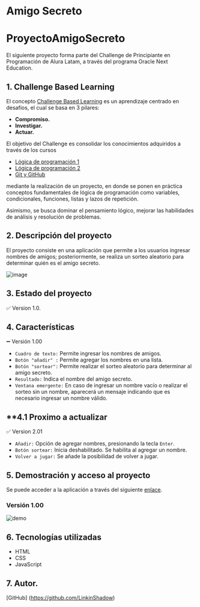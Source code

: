 # Amigo Secreto
# ProyectoAmigoSecreto

El siguiente proyecto forma parte del Challenge de Principiante en Programación de Alura Latam, a través del programa Oracle Next Education.
## **1. Challenge Based Learning**

El concepto [Challenge Based Learning](https://www.challengebasedlearning.org/framework/) es un aprendizaje centrado en desafíos, el cual se basa en 3 pilares:
- **Compromiso.**
- **Investigar.**
- **Actuar.**

El objetivo del Challenge es consolidar los conocimientos adquiridos a través de los cursos
- [Lógica de programación 1](https://app.aluracursos.com/course/logica-programacion-sumergete-programacion-javascript)
- [Lógica de programación 2](https://app.aluracursos.com/course/logica-programacion-explorar-funciones-listas)
- [Git y GitHub](https://app.aluracursos.com/course/git-github-repositorio-commit-versiones)

mediante la realización de un proyecto, en donde se ponen en práctica conceptos fundamentales de lógica de programación como variables, condicionales, funciones, listas y lazos de repetición.

Asimismo, se busca dominar el pensamiento lógico, mejorar las habilidades de análisis y resolución de problemas.

## **2. Descripción del proyecto**
El proyecto consiste en una aplicación que permite a los usuarios ingresar nombres de amigos; posteriormente, se realiza un sorteo aleatorio para determinar quién es el amigo secreto.

![image](https://github.com/user-attachments/assets/7b772a14-e610-4b2c-91a2-6401fd076456)


## **3. Estado del proyecto**
:white_check_mark: Version 1.0.

## **4. Características**
:heavy_minus_sign: Versión 1.00
- `Cuadro de texto:` Permite ingresar los nombres de amigos.
- `Botón "añadir" :` Permite agregar los nombres en una lista.
- `Botón "sortear":` Permite realizar el sorteo aleatorio para determinar al amigo secreto.
- `Resultado:` Indica el nombre del amigo secreto.
- `Ventana emergente:` En caso de ingresar un nombre vacío o realizar el sorteo sin un nombre, aparecerá un mensaje indicando que es necesario ingresar un nombre válido.

## **4.1 Proximo a actualizar
:white_check_mark: Version 2.01
- `Añadir:` Opción de agregar nombres, presionando la tecla `Enter`.
- `Botón sortear:` Inicia deshabilitado. Se habilita al agregar un nombre.
- `Volver a jugar:` Se añade la posibilidad de volver a jugar.

## **5. Demostración y acceso al proyecto**
Se puede acceder a la aplicación a través del siguiente [enlace]().

### Versión 1.00
![demo](https://github.com/user-attachments/assets/eb63912f-d421-4f15-904c-984dd5450a9d)

## **6. Tecnologías utilizadas**

- HTML
- CSS
- JavaScript
## **7.  Autor.**
[GitHub] (https://github.com/LinkinShadow)
